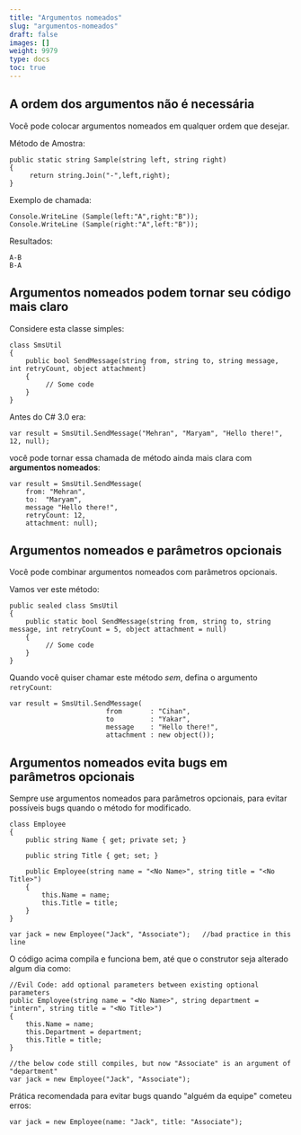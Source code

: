 ```yaml
---
title: "Argumentos nomeados"
slug: "argumentos-nomeados"
draft: false
images: []
weight: 9979
type: docs
toc: true
---
```


## A ordem dos argumentos não é necessária
Você pode colocar argumentos nomeados em qualquer ordem que desejar.

Método de Amostra:

    public static string Sample(string left, string right)
    {
         return string.Join("-",left,right);
    }

Exemplo de chamada:

    Console.WriteLine (Sample(left:"A",right:"B"));
    Console.WriteLine (Sample(right:"A",left:"B"));

Resultados:

    A-B
    B-A
    


## Argumentos nomeados podem tornar seu código mais claro
Considere esta classe simples:

    class SmsUtil
    {
        public bool SendMessage(string from, string to, string message, int retryCount, object attachment)
        {
             // Some code
        }
    }

Antes do C# 3.0 era:

    var result = SmsUtil.SendMessage("Mehran", "Maryam", "Hello there!", 12, null);

você pode tornar essa chamada de método ainda mais clara com **argumentos nomeados**:

    var result = SmsUtil.SendMessage(
        from: "Mehran",
        to:  "Maryam",
        message "Hello there!",
        retryCount: 12,
        attachment: null);


## Argumentos nomeados e parâmetros opcionais
Você pode combinar argumentos nomeados com parâmetros opcionais.

Vamos ver este método:

    
    public sealed class SmsUtil
    {
        public static bool SendMessage(string from, string to, string message, int retryCount = 5, object attachment = null)
        {
             // Some code
        }
    }

Quando você quiser chamar este método *sem*, defina o argumento `retryCount`:


    var result = SmsUtil.SendMessage(
                            from       : "Cihan",
                            to         : "Yakar",
                            message    : "Hello there!",
                            attachment : new object());

## Argumentos nomeados evita bugs em parâmetros opcionais
Sempre use argumentos nomeados para parâmetros opcionais, para evitar possíveis bugs quando o método for modificado.

    class Employee
    {
        public string Name { get; private set; }

        public string Title { get; set; }

        public Employee(string name = "<No Name>", string title = "<No Title>")
        {
            this.Name = name;
            this.Title = title;
        }
    }

    var jack = new Employee("Jack", "Associate");   //bad practice in this line
O código acima compila e funciona bem, até que o construtor seja alterado algum dia como:

    //Evil Code: add optional parameters between existing optional parameters
    public Employee(string name = "<No Name>", string department = "intern", string title = "<No Title>")
    {
        this.Name = name;
        this.Department = department;
        this.Title = title;
    }
   
    //the below code still compiles, but now "Associate" is an argument of "department"
    var jack = new Employee("Jack", "Associate");

Prática recomendada para evitar bugs quando "alguém da equipe" cometeu erros:

    var jack = new Employee(name: "Jack", title: "Associate");




